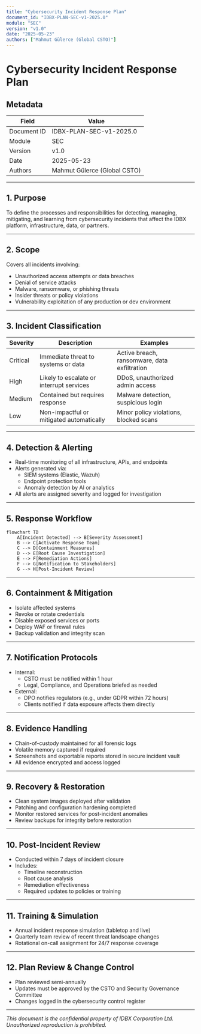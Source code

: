```yaml
---
title: "Cybersecurity Incident Response Plan"
document_id: "IDBX-PLAN-SEC-v1-2025.0"
module: "SEC"
version: "v1.0"
date: "2025-05-23"
authors: ["Mahmut Gülerce (Global CSTO)"]
---
```


# Cybersecurity Incident Response Plan

## Metadata

| Field         | Value                                 |
|---------------|---------------------------------------|
| Document ID   | IDBX-PLAN-SEC-v1-2025.0               |
| Module        | SEC                                   |
| Version       | v1.0                                  |
| Date          | 2025-05-23            |
| Authors       | Mahmut Gülerce (Global CSTO)          |

---

## 1. Purpose

To define the processes and responsibilities for detecting, managing, mitigating, and learning from cybersecurity incidents that affect the IDBX platform, infrastructure, data, or partners.

---

## 2. Scope

Covers all incidents involving:
- Unauthorized access attempts or data breaches
- Denial of service attacks
- Malware, ransomware, or phishing threats
- Insider threats or policy violations
- Vulnerability exploitation of any production or dev environment

---

## 3. Incident Classification

| Severity | Description                              | Examples                                  |
|----------|------------------------------------------|-------------------------------------------|
| Critical | Immediate threat to systems or data       | Active breach, ransomware, data exfiltration |
| High     | Likely to escalate or interrupt services  | DDoS, unauthorized admin access            |
| Medium   | Contained but requires response           | Malware detection, suspicious login       |
| Low      | Non-impactful or mitigated automatically  | Minor policy violations, blocked scans    |

---

## 4. Detection & Alerting

- Real-time monitoring of all infrastructure, APIs, and endpoints
- Alerts generated via:
  - SIEM systems (Elastic, Wazuh)
  - Endpoint protection tools
  - Anomaly detection by AI or analytics
- All alerts are assigned severity and logged for investigation

---

## 5. Response Workflow

```mermaid
flowchart TD
    A[Incident Detected] --> B[Severity Assessment]
    B --> C[Activate Response Team]
    C --> D[Containment Measures]
    D --> E[Root Cause Investigation]
    E --> F[Remediation Actions]
    F --> G[Notification to Stakeholders]
    G --> H[Post-Incident Review]
```

---

## 6. Containment & Mitigation

- Isolate affected systems
- Revoke or rotate credentials
- Disable exposed services or ports
- Deploy WAF or firewall rules
- Backup validation and integrity scan

---

## 7. Notification Protocols

- Internal:
  - CSTO must be notified within 1 hour
  - Legal, Compliance, and Operations briefed as needed
- External:
  - DPO notifies regulators (e.g., under GDPR within 72 hours)
  - Clients notified if data exposure affects them directly

---

## 8. Evidence Handling

- Chain-of-custody maintained for all forensic logs
- Volatile memory captured if required
- Screenshots and exportable reports stored in secure incident vault
- All evidence encrypted and access logged

---

## 9. Recovery & Restoration

- Clean system images deployed after validation
- Patching and configuration hardening completed
- Monitor restored services for post-incident anomalies
- Review backups for integrity before restoration

---

## 10. Post-Incident Review

- Conducted within 7 days of incident closure
- Includes:
  - Timeline reconstruction
  - Root cause analysis
  - Remediation effectiveness
  - Required updates to policies or training

---

## 11. Training & Simulation

- Annual incident response simulation (tabletop and live)
- Quarterly team review of recent threat landscape changes
- Rotational on-call assignment for 24/7 response coverage

---

## 12. Plan Review & Change Control

- Plan reviewed semi-annually
- Updates must be approved by the CSTO and Security Governance Committee
- Changes logged in the cybersecurity control register

---

*This document is the confidential property of IDBX Corporation Ltd. Unauthorized reproduction is prohibited.*

